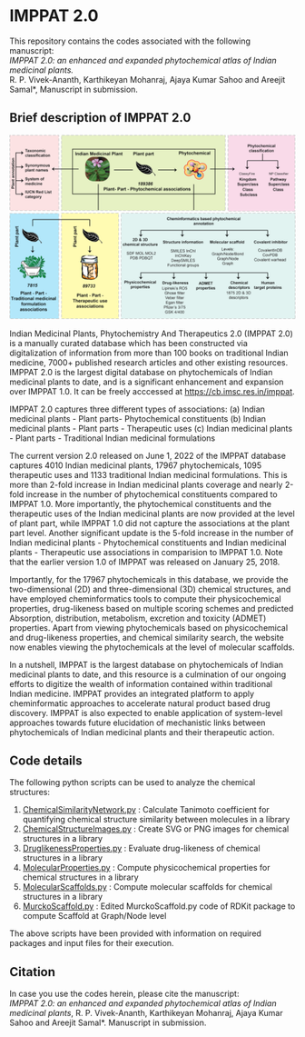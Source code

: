 # IMPPAT 2.0
 
This repository contains the codes associated with the following manuscript:<br>
<i>IMPPAT 2.0: an enhanced and expanded phytochemical atlas of Indian medicinal plants.</i><br>
R. P. Vivek-Ananth, Karthikeyan Mohanraj, Ajaya Kumar Sahoo and Areejit Samal*, Manuscript in submission.

## Brief description of IMPPAT 2.0
![DatabaseOverview](https://github.com/asamallab/IMPPAT2/blob/main/DatabaseOverview.png)

Indian Medicinal Plants, Phytochemistry And Therapeutics 2.0 (IMPPAT 2.0) is a manually curated database which has been constructed via digitalization of information from more than 100 books on traditional Indian medicine, 7000+ published research articles and other existing resources. IMPPAT 2.0 is the largest digital database on phytochemicals of Indian medicinal plants to date, and is a significant enhancement and expansion over IMPPAT 1.0. It can be freely acccessed at https://cb.imsc.res.in/imppat.

IMPPAT 2.0 captures three different types of associations:
(a) Indian medicinal plants - Plant parts- Phytochemical constituents
(b) Indian medicinal plants - Plant parts - Therapeutic uses
(c) Indian medicinal plants - Plant parts - Traditional Indian medicinal formulations

The current version 2.0 released on June 1, 2022 of the IMPPAT database captures 4010 Indian medicinal plants, 17967 phytochemicals, 1095 therapeutic uses and 1133 traditional Indian medicinal formulations. This is more than 2-fold increase in Indian medicinal plants coverage and nearly 2-fold increase in the number of phytochemical constituents compared to IMPPAT 1.0. More importantly, the phytochemical constituents and the therapeutic uses of the Indian medicinal plants are now provided at the level of plant part, while IMPPAT 1.0 did not capture the associations at the plant part level. Another significant update is the 5-fold increase in the number of Indian medicinal plants - Phytochemical constituents and Indian medicinal plants - Therapeutic use associations in comparision to IMPPAT 1.0. Note that the earlier version 1.0 of IMPPAT was released on January 25, 2018.

Importantly, for the 17967 phytochemicals in this database, we provide the two-dimensional (2D) and three-dimensional (3D) chemical structures, and have employed cheminformatics tools to compute their physicochemical properties, drug-likeness based on multiple scoring schemes and predicted Absorption, distribution, metabolism, excretion and toxicity (ADMET) properties. Apart from viewing phytochemicals based on physicochemical and drug-likeness properties, and chemical similarity search, the website now enables viewing the phytochemicals at the level of molecular scaffolds.

In a nutshell, IMPPAT is the largest database on phytochemicals of Indian medicinal plants to date, and this resource is a culmination of our ongoing efforts to digitize the wealth of information contained within traditional Indian medicine. IMPPAT provides an integrated platform to apply cheminformatic approaches to accelerate natural product based drug discovery. IMPPAT is also expected to enable application of system-level approaches towards future elucidation of mechanistic links between phytochemicals of Indian medicinal plants and their therapeutic action.

## Code details

The following python scripts can be used to analyze the chemical structures:
1) [ChemicalSimilarityNetwork.py](https://github.com/asamallab/IMPPAT2/blob/main/CODES/ChemicalSimilarityNetwork.py) : Calculate Tanimoto coefficient for quantifying chemical structure similarity between molecules in a library
2) [ChemicalStructureImages.py](https://github.com/asamallab/IMPPAT2/blob/main/CODES/ChemicalStructureImages.py) : Create SVG or PNG images for chemical structures in a library
3) [DruglikenessProperties.py](https://github.com/asamallab/IMPPAT2/blob/main/CODES/DruglikenessProperties.py) : Evaluate drug-likeness of chemical structures in a library
4) [MolecularProperties.py](https://github.com/asamallab/IMPPAT2/blob/main/CODES/MolecularProperties.py) : Compute physicochemical properties for chemical structures in a library 
5) [MolecularScaffolds.py](https://github.com/asamallab/IMPPAT2/blob/main/CODES/MolecularScaffolds.py) : Compute molecular scaffolds for chemical structures in a library
6) [MurckoScaffold.py](https://github.com/asamallab/IMPPAT2/blob/main/CODES/MurckoScaffold.py) : Edited MurckoScaffold.py code of RDKit package to compute Scaffold at Graph/Node level

The above scripts have been provided with information on required packages and input files for their execution.

## Citation
In case you use the codes herein, please cite the manuscript:<br/>
<i>IMPPAT 2.0: an enhanced and expanded phytochemical atlas of Indian medicinal plants</i>, R. P. Vivek-Ananth, Karthikeyan Mohanraj, Ajaya Kumar Sahoo and Areejit Samal*. Manuscript in submission.
